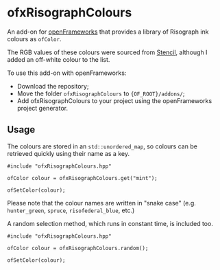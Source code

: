 # ofxRisographColours

An add-on for [openFrameworks](https://github.com/openframeworks/openFrameworks) that provides a library of Risograph ink colours as `ofColor`.

The RGB values of these colours were sourced from [Stencil](http://stencil.wiki/colors), although I added an off-white colour to the list.

To use this add-on with openFrameworks:
  - Download the repository;
  - Move the folder `ofxRisographColours` to `{OF_ROOT}/addons/`;
  - Add ofxRisographColours to your project using the openFrameworks project generator.
  
## Usage

The colours are stored in an `std::unordered_map`, so colours can be retrieved quickly using their name as a key.

```
#include "ofxRisographColours.hpp"

ofColor colour = ofxRisographColours.get("mint");

ofSetColor(colour);
```

Please note that the colour names are written in "snake case" (e.g. `hunter_green`, `spruce`, `risofederal_blue`, etc.)

A random selection method, which runs in constant time, is included too.

```
#include "ofxRisographColours.hpp"

ofColor colour = ofxRisographColours.random();

ofSetColor(colour);
```
